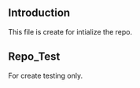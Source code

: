 ## Introduction

This file is create for intialize the repo.

## Repo_Test

For create testing only.
